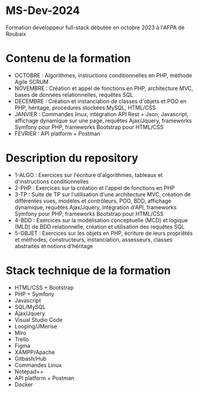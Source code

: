 # MS-Dev-2024
Formation developpeur full-stack débutée en octobre 2023 à l'AFPA de Roubaix
# Contenu de la formation
- OCTOBRE : Algorithmes, instructions conditionnelles en PHP, méthode Agile SCRUM
- NOVEMBRE : Création et appel de fonctions en PHP, architecture MVC, bases de données relationnelles, requêtes SQL
- DECEMBRE : Création et instanciation de classes d'objets et POO en PHP, héritage, procédures stockées MySQL, HTML/CSS
- JANVIER : Commandes linux, intégration API Rest + Json, Javascript, affichage dynamique sur une page, requêtes Ajax/Jquery, frameworks Symfony pour PHP, frameworks Bootstrap pour HTML/CSS
- FEVRIER : API platform + Postman
# Description du repository
- 1-ALGO : Exercices sur l'écriture d'algorithmes, tableaux et d'instructions conditionnelles
- 2-PHP : Exercices sur la création et l'appel de fonctions en PHP
- 3-TP : Suite de TP sur l'utilisation d'une architecture MVC, création de différentes vues, modèles et contrôleurs, POO, BDD, affichage dynamique, requêtes Ajax/Jquery, intégration d'API, frameworks Symfony pour PHP, frameworks Bootstrap pour HTML/CSS
- 4-BDD : Exercices sur la modélisation conceptuelle (MCD) et logique (MLD) de BDD relationnelle, création et utilisation des requêtes SQL
- 5-OBJET : Exercices sur les objets en PHP, écriture de leurs propriétés et méthodes, constructeurs, instanciation, assesseurs, classes abstraites et notions d'héritage
# Stack technique de la formation
- HTML/CSS + Bootstrap
- PHP + Symfony
- Javascript 
- SQL/MySQL
- Ajax/Jquery
- Visual Studio Code
- Looping/JMerise
- Miro
- Trello
- Figma
- XAMPP/Apache
- Gitbash/Hub
- Commandes Linux
- Notepad++
- API platform + Postman
- Docker
